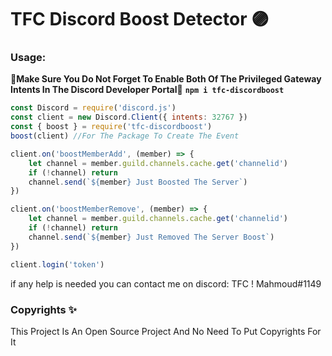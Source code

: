 # TFC Discord Boost Detector 🟣
### Usage: 
**🔴Make Sure You Do Not Forget To Enable Both Of The Privileged Gateway Intents In The Discord Developer Portal🔴**
**`npm i tfc-discordboost`**
```js
const Discord = require('discord.js')
const client = new Discord.Client({ intents: 32767 })
const { boost } = require('tfc-discordboost')
boost(client) //For The Package To Create The Event

client.on('boostMemberAdd', (member) => {
    let channel = member.guild.channels.cache.get('channelid')
    if (!channel) return
    channel.send(`${member} Just Boosted The Server`)
})

client.on('boostMemberRemove', (member) => {
    let channel = member.guild.channels.cache.get('channelid')
    if (!channel) return
    channel.send(`${member} Just Removed The Server Boost`)
})

client.login('token')
```
if any help is needed you can contact me on discord: TFC ! Mahmoud#1149

### Copyrights ✨
This Project Is An Open Source Project And No Need To Put Copyrights For It
